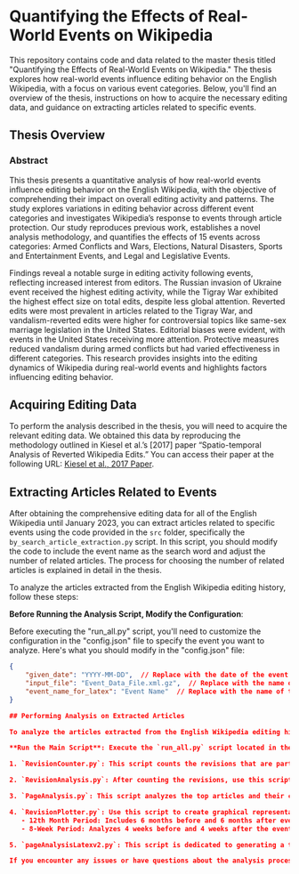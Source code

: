 # Quantifying the Effects of Real-World Events on Wikipedia

This repository contains code and data related to the master thesis titled "Quantifying the Effects of Real-World Events on Wikipedia." The thesis explores how real-world events influence editing behavior on the English Wikipedia, with a focus on various event categories. Below, you'll find an overview of the thesis, instructions on how to acquire the necessary editing data, and guidance on extracting articles related to specific events.

## Thesis Overview

### Abstract

This thesis presents a quantitative analysis of how real-world events influence editing behavior on the English Wikipedia, with the objective of comprehending their impact on overall editing activity and patterns. The study explores variations in editing behavior across different event categories and investigates Wikipedia’s response to events through article protection. Our study reproduces previous work, establishes a novel analysis methodology, and quantifies the effects of 15 events across categories: Armed Conflicts and Wars, Elections, Natural Disasters, Sports and Entertainment Events, and Legal and Legislative Events.

Findings reveal a notable surge in editing activity following events, reflecting increased interest from editors. The Russian invasion of Ukraine event received the highest editing activity, while the Tigray War exhibited the highest effect size on total edits, despite less global attention. Reverted edits were most prevalent in articles related to the Tigray War, and vandalism-reverted edits were higher for controversial topics like same-sex marriage legislation in the United States. Editorial biases were evident, with events in the United States receiving more attention. Protective measures reduced vandalism during armed conflicts but had varied effectiveness in different categories. This research provides insights into the editing dynamics of Wikipedia during real-world events and highlights factors influencing editing behavior.

## Acquiring Editing Data

To perform the analysis described in the thesis, you will need to acquire the relevant editing data. We obtained this data by reproducing the methodology outlined in Kiesel et al.’s [2017] paper “Spatio-temporal Analysis of Reverted Wikipedia Edits.” You can access their paper at the following URL: [Kiesel et al., 2017 Paper](https://webis.de/publications.html#kiesel_2017c).

## Extracting Articles Related to Events

After obtaining the comprehensive editing data for all of the English Wikipedia until January 2023, you can extract articles related to specific events using the code provided in the `src` folder, specifically the `by_search_article_extraction.py` script. In this script, you should modify the code to include the event name as the search word and adjust the number of related articles. The process for choosing the number of related articles is explained in detail in the thesis.

To analyze the articles extracted from the English Wikipedia editing history, follow these steps:

**Before Running the Analysis Script, Modify the Configuration**:

Before executing the "run_all.py" script, you'll need to customize the configuration in the "config.json" file to specify the event you want to analyze. Here's what you should modify in the "config.json" file:

```json
{
    "given_date": "YYYY-MM-DD",  // Replace with the date of the event (e.g., "2023-01-15").
    "input_file": "Event_Data_File.xml.gz",  // Replace with the name of the extracted related articles file.
    "event_name_for_latex": "Event Name"  // Replace with the name of the event for LaTeX files.
}

## Performing Analysis on Extracted Articles

To analyze the articles extracted from the English Wikipedia editing history, follow these steps:

**Run the Main Script**: Execute the `run_all.py` script located in the `src` folder. This main script automates the analysis process by running the following five scripts:

1. `RevisionCounter.py`: This script counts the revisions that are part of our key metrics for the specified timeframe period, as outlined in the thesis.

2. `RevisionAnalysis.py`: After counting the revisions, use this script to perform an in-depth analysis. It provides essential statistical numbers to compare key metrics before and after the event. It also exports a text file with LaTeX code for creating tables containing these numbers.

3. `PageAnalysis.py`: This script analyzes the top articles and their contributions, helping to identify topics that attract the most attention. It also determines the number of protected articles, shedding light on Wikipedia editors' responses to events.

4. `RevisionPlotter.py`: Use this script to create graphical representations of the revisions. It covers two time frame periods:
   - 12th Month Period: Includes 6 months before and 6 months after events, assessing distinct patterns beyond immediate pre/post-event periods.
   - 8-Week Period: Analyzes 4 weeks before and 4 weeks after the event, quantifying editing behavior changes before and after the event and comparing to identify shifts and trends.

5. `pageAnalysisLatexv2.py`: This script is dedicated to generating a text file with LaTeX code for creating tables related to the top articles and their contributions and the number of protected articles, which were analyzed using script 3.

If you encounter any issues or have questions about the analysis process, feel free to reach out for assistance.


